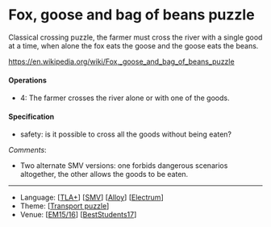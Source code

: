 # Fox, goose and bag of beans puzzle

Classical crossing puzzle, the farmer must cross the river with a single good at a time, when alone the fox eats the goose and the goose eats the beans.

<https://en.wikipedia.org/wiki/Fox,_goose_and_bag_of_beans_puzzle>

#### Operations
* 4: The farmer crosses the river alone or with one of the goods.

#### Specification
* safety: is it possible to cross all the goods without being eaten?

_Comments_:
* Two alternate SMV versions: one forbids dangerous scenarios altogether, the other allows the goods to be eaten.

---

* Language: [[TLA+](https://github.com/nmacedo/MSV/wiki/By-Language#tla)] [[SMV](https://github.com/nmacedo/MSV/wiki/By-Language#smv)] [[Alloy](https://github.com/nmacedo/MSV/wiki/By-Language#alloy)] [[Electrum](https://github.com/nmacedo/MSV/wiki/By-Language#electrum)] 
* Theme: [[Transport puzzle](https://github.com/nmacedo/MSV/wiki/By-Theme#transport-puzzles)]
* Venue: [[EM15/16](https://github.com/nmacedo/MSV/wiki/By-Venue#em-1516)] [[BestStudents17](https://github.com/nmacedo/MSV/wiki/By-Venue#beststudents17)]
